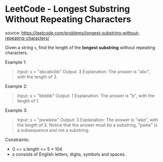 # LeetCode - Longest Substring Without Repeating Characters

source: https://leetcode.com/problems/longest-substring-without-repeating-characters/

Given a string `s`, find the length of the **longest substring** without repeating characters.

Example 1:

> Input: s = "abcabcbb"
> Output: 3
> Explanation: The answer is "abc", with the length of 3.


Example 2:

> Input: s = "bbbbb"
> Output: 1
> Explanation: The answer is "b", with the length of 1.


Example 3:

> Input: s = "pwwkew"
> Output: 3
> Explanation: The answer is "wke", with the length of 3.
> Notice that the answer must be a substring, "pwke" is a subsequence and not a substring.
 

Constraints:

* 0 <= s.length <= 5 * 104
* s consists of English letters, digits, symbols and spaces.

